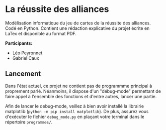 # La réussite des alliances

Modélisation informatique du jeu de cartes de la réussite des alliances. Codé en Python. Contient une rédaction explicative du projet écrite en LaTex et disponible au format PDF.<br>

**Participants:**
- Léo Peyronnet
- Gabriel Caux

## Lancement
Dans l'état actuel, ce projet ne contient pas de programmme principal à proprement parlé. Néanmoins, il dispose d'un "débug-mode" permettant de faire appel à l'ensemble des fonctions et d'entre autres, lancer une partie.

Afin de lancer le debug-mode, veillez à bien avoir installé la librairie matplotlib (`python -m pip install matplotlib`). De plus, assurez vous d'exécuter le fichier `debug_mode.py` en plaçant votre terminal dans le répertoire `programmes/`.
